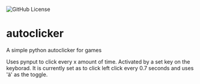 ![GitHub License](https://img.shields.io/github/license/ta3dns/autoclicker)
# autoclicker
A simple python autoclicker for games

Uses pynput to click every x amount of time. Activated by a set key on the keyborad. 
It is currently set as to click left click every 0.7 seconds and uses 'ä' as the toggle.  
